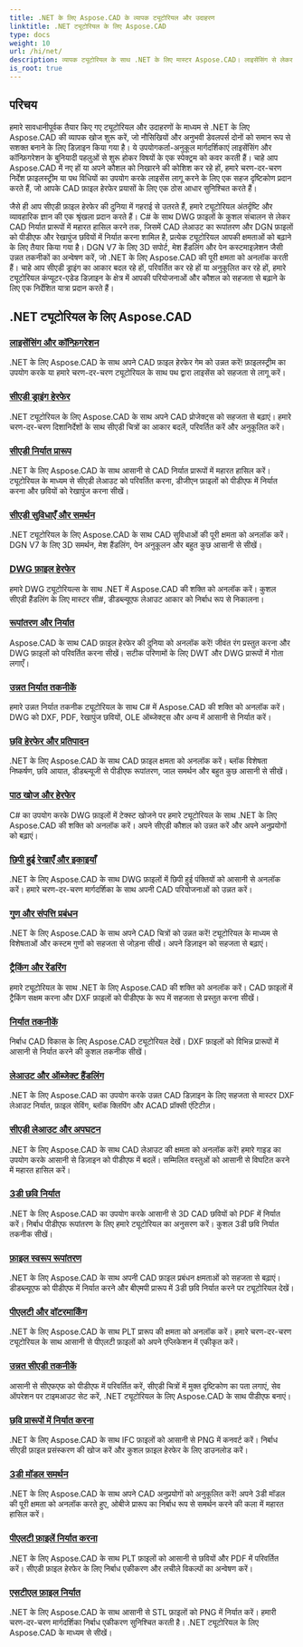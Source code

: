 ```yaml
---
title: .NET के लिए Aspose.CAD के व्यापक ट्यूटोरियल और उदाहरण
linktitle: .NET ट्यूटोरियल के लिए Aspose.CAD
type: docs
weight: 10
url: /hi/net/
description: व्यापक ट्यूटोरियल के साथ .NET के लिए मास्टर Aspose.CAD। लाइसेंसिंग से लेकर उन्नत निर्यात तकनीकों तक अपने सीएडी कौशल को उन्नत करें। छिपी हुई सुविधाओं को सहजता से अनलॉक करें।
is_root: true
---
```


## परिचय

हमारे सावधानीपूर्वक तैयार किए गए ट्यूटोरियल और उदाहरणों के माध्यम से .NET के लिए Aspose.CAD की व्यापक खोज शुरू करें, जो नौसिखियों और अनुभवी डेवलपर्स दोनों को समान रूप से सशक्त बनाने के लिए डिज़ाइन किया गया है। ये उपयोगकर्ता-अनुकूल मार्गदर्शिकाएं लाइसेंसिंग और कॉन्फ़िगरेशन के बुनियादी पहलुओं से शुरू होकर विषयों के एक स्पेक्ट्रम को कवर करती हैं। चाहे आप Aspose.CAD में नए हों या अपने कौशल को निखारने की कोशिश कर रहे हों, हमारे चरण-दर-चरण निर्देश फ़ाइलस्ट्रीम या पथ विधियों का उपयोग करके लाइसेंस लागू करने के लिए एक सहज दृष्टिकोण प्रदान करते हैं, जो आपके CAD फ़ाइल हेरफेर प्रयासों के लिए एक ठोस आधार सुनिश्चित करते हैं।

जैसे ही आप सीएडी फ़ाइल हेरफेर की दुनिया में गहराई से उतरते हैं, हमारे ट्यूटोरियल अंतर्दृष्टि और व्यावहारिक ज्ञान की एक श्रृंखला प्रदान करते हैं। C# के साथ DWG फ़ाइलों के कुशल संचालन से लेकर CAD निर्यात प्रारूपों में महारत हासिल करने तक, जिसमें CAD लेआउट का रूपांतरण और DGN फ़ाइलों को पीडीएफ और रेखापुंज छवियों में निर्यात करना शामिल है, प्रत्येक ट्यूटोरियल आपकी क्षमताओं को बढ़ाने के लिए तैयार किया गया है। DGN V7 के लिए 3D सपोर्ट, मेश हैंडलिंग और पेन कस्टमाइज़ेशन जैसी उन्नत तकनीकों का अन्वेषण करें, जो .NET के लिए Aspose.CAD की पूरी क्षमता को अनलॉक करती हैं। चाहे आप सीएडी ड्राइंग का आकार बदल रहे हों, परिवर्तित कर रहे हों या अनुकूलित कर रहे हों, हमारे ट्यूटोरियल कंप्यूटर-एडेड डिज़ाइन के क्षेत्र में आपकी परियोजनाओं और कौशल को सहजता से बढ़ाने के लिए एक निर्देशित यात्रा प्रदान करते हैं।

## .NET ट्यूटोरियल के लिए Aspose.CAD
### [लाइसेंसिंग और कॉन्फ़िगरेशन](./licensing-and-configuration/)
.NET के लिए Aspose.CAD के साथ अपने CAD फ़ाइल हेरफेर गेम को उन्नत करें! फ़ाइलस्ट्रीम का उपयोग करके या हमारे चरण-दर-चरण ट्यूटोरियल के साथ पथ द्वारा लाइसेंस को सहजता से लागू करें। 
### [सीएडी ड्राइंग हेरफेर](./cad-drawing-manipulation/)
.NET ट्यूटोरियल के लिए Aspose.CAD के साथ अपने CAD प्रोजेक्ट्स को सहजता से बढ़ाएं। हमारे चरण-दर-चरण दिशानिर्देशों के साथ सीएडी चित्रों का आकार बदलें, परिवर्तित करें और अनुकूलित करें।
### [सीएडी निर्यात प्रारूप](./cad-export-formats/)
.NET के लिए Aspose.CAD के साथ आसानी से CAD निर्यात प्रारूपों में महारत हासिल करें। ट्यूटोरियल के माध्यम से सीएडी लेआउट को परिवर्तित करना, डीजीएन फ़ाइलों को पीडीएफ में निर्यात करना और छवियों को रेखापुंज करना सीखें।
### [सीएडी सुविधाएँ और समर्थन](./cad-features-and-support/)
.NET ट्यूटोरियल के लिए Aspose.CAD के साथ CAD सुविधाओं की पूरी क्षमता को अनलॉक करें। DGN V7 के लिए 3D समर्थन, मेश हैंडलिंग, पेन अनुकूलन और बहुत कुछ आसानी से सीखें।
### [DWG फ़ाइल हेरफेर](./dwg-file-manipulation/)
हमारे DWG ट्यूटोरियल्स के साथ .NET में Aspose.CAD की शक्ति को अनलॉक करें। कुशल सीएडी हैंडलिंग के लिए मास्टर सी#, डीडब्ल्यूएफ लेआउट आकार को निर्बाध रूप से निकालना।
### [रूपांतरण और निर्यात](./conversion-and-export/)
Aspose.CAD के साथ CAD फ़ाइल हेरफेर की दुनिया को अनलॉक करें! जीवंत रंग प्रस्तुत करना और DWG फ़ाइलों को परिवर्तित करना सीखें। सटीक परिणामों के लिए DWT और DWG प्रारूपों में गोता लगाएँ।
### [उन्नत निर्यात तकनीकें](./advanced-export-techniques/)
हमारे उन्नत निर्यात तकनीक ट्यूटोरियल के साथ C# में Aspose.CAD की शक्ति को अनलॉक करें। DWG को DXF, PDF, रेखापुंज छवियों, OLE ऑब्जेक्ट्स और अन्य में आसानी से निर्यात करें।
### [छवि हेरफेर और प्रतिपादन](./image-manipulation-and-rendering/)
.NET के लिए Aspose.CAD के साथ CAD फ़ाइल क्षमता को अनलॉक करें। ब्लॉक विशेषता निष्कर्षण, छवि आयात, डीडब्ल्यूजी से पीडीएफ रूपांतरण, जाल समर्थन और बहुत कुछ आसानी से सीखें।
### [पाठ खोज और हेरफेर](./text-search-and-manipulation/)
C# का उपयोग करके DWG फ़ाइलों में टेक्स्ट खोजने पर हमारे ट्यूटोरियल के साथ .NET के लिए Aspose.CAD की शक्ति को अनलॉक करें। अपने सीएडी कौशल को उन्नत करें और अपने अनुप्रयोगों को बढ़ाएं।
### [छिपी हुई रेखाएँ और इकाइयाँ](./hidden-lines-and-entities/)
.NET के लिए Aspose.CAD के साथ DWG फ़ाइलों में छिपी हुई पंक्तियों को आसानी से अनलॉक करें। हमारे चरण-दर-चरण मार्गदर्शिका के साथ अपनी CAD परियोजनाओं को उन्नत करें।
### [गुण और संपत्ति प्रबंधन](./attribute-and-property-management/)
.NET के लिए Aspose.CAD के साथ अपने CAD चित्रों को उन्नत करें! ट्यूटोरियल के माध्यम से विशेषताओं और कस्टम गुणों को सहजता से जोड़ना सीखें। अपने डिज़ाइन को सहजता से बढ़ाएं।
### [ट्रैकिंग और रेंडरिंग](./tracking-and-rendering/)
हमारे ट्यूटोरियल के साथ .NET के लिए Aspose.CAD की शक्ति को अनलॉक करें। CAD फ़ाइलों में ट्रैकिंग सक्षम करना और DXF फ़ाइलों को पीडीएफ के रूप में सहजता से प्रस्तुत करना सीखें।
### [निर्यात तकनीकें](./export-techniques/)
निर्बाध CAD विकास के लिए Aspose.CAD ट्यूटोरियल देखें। DXF फ़ाइलों को विभिन्न प्रारूपों में आसानी से निर्यात करने की कुशल तकनीक सीखें।
### [लेआउट और ऑब्जेक्ट हैंडलिंग](./layout-and-object-handling/)
.NET के लिए Aspose.CAD का उपयोग करके उन्नत CAD डिज़ाइन के लिए सहजता से मास्टर DXF लेआउट निर्यात, फ़ाइल सेविंग, ब्लॉक क्लिपिंग और ACAD प्रॉक्सी एंटिटीज़।
### [सीएडी लेआउट और अपघटन](./cad-layouts-and-decomposition/)
.NET के लिए Aspose.CAD के साथ CAD लेआउट की क्षमता को अनलॉक करें! हमारे गाइड का उपयोग करके आसानी से डिज़ाइन को पीडीएफ में बदलें। सम्मिलित वस्तुओं को आसानी से विघटित करने में महारत हासिल करें।
### [3डी छवि निर्यात](./3d-image-export/)
.NET के लिए Aspose.CAD का उपयोग करके आसानी से 3D CAD छवियों को PDF में निर्यात करें। निर्बाध पीडीएफ रूपांतरण के लिए हमारे ट्यूटोरियल का अनुसरण करें। कुशल 3डी छवि निर्यात तकनीक सीखें।
### [फ़ाइल स्वरूप रूपांतरण](./file-format-conversion/)
.NET के लिए Aspose.CAD के साथ अपनी CAD फ़ाइल प्रबंधन क्षमताओं को सहजता से बढ़ाएं। डीडब्ल्यूएफ को पीडीएफ में निर्यात करने और बीएमपी प्रारूप में 3डी छवि निर्यात करने पर ट्यूटोरियल देखें।
### [पीएलटी और वॉटरमार्किंग](./plt-and-watermarking/)
.NET के लिए Aspose.CAD के साथ PLT प्रारूप की क्षमता को अनलॉक करें। हमारे चरण-दर-चरण ट्यूटोरियल के साथ आसानी से पीएलटी फ़ाइलों को अपने एप्लिकेशन में एकीकृत करें।
### [उन्नत सीएडी तकनीकें](./advanced-cad-techniques/)
आसानी से सीएफएफ को पीडीएफ में परिवर्तित करें, सीएडी चित्रों में मुक्त दृष्टिकोण का पता लगाएं, सेव ऑपरेशन पर टाइमआउट सेट करें, .NET ट्यूटोरियल के लिए Aspose.CAD के साथ पीडीएफ बनाएं।
### [छवि प्रारूपों में निर्यात करना](./exporting-to-image-formats/)
.NET के लिए Aspose.CAD के साथ IFC फ़ाइलों को आसानी से PNG में कनवर्ट करें। निर्बाध सीएडी फ़ाइल प्रसंस्करण की खोज करें और कुशल फ़ाइल हेरफेर के लिए डाउनलोड करें।
### [3डी मॉडल समर्थन](./3d-model-support/)
.NET के लिए Aspose.CAD के साथ अपने CAD अनुप्रयोगों को अनुकूलित करें! अपने 3डी मॉडल की पूरी क्षमता को अनलॉक करते हुए, ओबीजे प्रारूप का निर्बाध रूप से समर्थन करने की कला में महारत हासिल करें।
### [पीएलटी फ़ाइलें निर्यात करना](./exporting-plt-files/)
.NET के लिए Aspose.CAD के साथ PLT फ़ाइलों को आसानी से छवियों और PDF में परिवर्तित करें। सीएडी फ़ाइल हेरफेर के लिए निर्बाध एकीकरण और लचीले विकल्पों का अन्वेषण करें।
### [एसटीएल फ़ाइल निर्यात](./stl-file-export/)
.NET के लिए Aspose.CAD के साथ आसानी से STL फ़ाइलों को PNG में निर्यात करें। हमारी चरण-दर-चरण मार्गदर्शिका निर्बाध एकीकरण सुनिश्चित करती है। .NET ट्यूटोरियल के लिए Aspose.CAD के माध्यम से सीखें।
